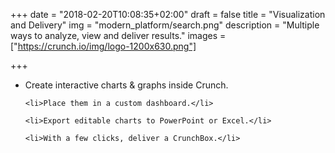 +++
date = "2018-02-20T10:08:35+02:00"
draft = false
title = "Visualization and Delivery"
img = "modern_platform/search.png"
description = "Multiple ways to analyze, view and deliver results."
images = ["https://crunch.io/img/logo-1200x630.png"]


+++

<ul class="marketing-list">
    <li>Create interactive charts & graphs inside Crunch.</li>

    <li>Place them in a custom dashboard.</li>

    <li>Export editable charts to PowerPoint or Excel.</li>

    <li>With a few clicks, deliver a CrunchBox.</li>
</ul>
